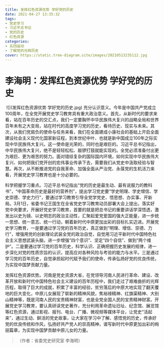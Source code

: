 ```yaml
---
title: 发挥红色资源优势 学好党的历史
date: 2021-04-27 13:35:32
tags:
- 党史学习
- 习近平总书记
- 党的历史
- 红色资源
categories:
- 五四运动
- 了解党的光辉历史
cover: https://static.tree-diagram.site/images/20210513235112.jpg
---
```


# 李海明：发挥红色资源优势 学好党的历史

​		![](发挥红色资源优势 学好党的历史.jpg)
		充分认识意义。今年是中国共产党成立100周年，在全党开展党史学习教育具有重大政治意义。首先，从新时代的要求来看，站在百年历史的交汇点，我们一定要胸怀中华民族伟大复兴的战略全局和世界百年未有之大变局，站在时代的高度学习党的历史，看待历史、现实与未来。其次，从我们党肩负的使命与任务来看，我们在全面建成小康社会的基础上开启全面建设社会主义现代化国家新征程，到本世纪中叶、也就是新中国成立100年之际实现中华民族伟大复兴。这一使命是光荣的，同时也是艰巨的。习近平总书记指出，中华民族伟大复兴，绝不是轻轻松松、敲锣打鼓就能实现的。全党必须准备付出更为艰巨、更为艰苦的努力。面对错综复杂的国际国内环境，如何实现中华民族伟大复兴、如何把我们党开创的宏伟事业传承下去，需要我们从党史中汲取经验与智慧。再次，从不断推进党的自我革命、加强全面从严治党、永葆党的生机活力来看，开展党史学习教育也是十分必要的。

科学把握学习重点。习近平总书记指出“党的历史是最生动、最有说服力的教科书”，“中国革命历史是最好的营养剂”，提出学习党史要“学史明理、学史增信、学史崇德、学史力行”，要通过学习教育引导全党学党史、悟思想、办实事、开新局。3月1日，省委书记王国生在全省党史学习教育动员部署大会上提出，落实好党中央要求，开展好党史学习教育，首要的就是把总书记的重要讲话学深悟透，激发出以史为镜、以史明志的政治主动性，汇聚起爱党爱国的强大正能量，进一步统一思想、统一意志、统一行动，朝着新时代中原更加出彩的目标扎实迈进。开展党史学习教育，一是要通过学习党的百年历史，真正做到“明理、增信、崇德、力行”，增强用党的创新理论武装全党的政治自觉，自觉用习近平新时代中国特色社会主义思想武装头脑，进一步增强“四个意识”、坚定“四个自信”、做到“两个维护”。二是要通过学习党的百年历史，科学认识、正确把握历史发展的规律，进一步深化对党的性质宗旨的认识，提高应对各种风险与考验的能力与水平。三是通过学习党的百年历史，自觉承担起时代赋予我们的使命，传承弘扬好党的优良传统，为实现中国梦贡献力量。

发挥红色资源优势。河南是党史资源大省，在党领导河南人民进行革命、建设、改革开放和新时代中国特色社会主义建设的百年历程中，我们走过了艰难曲折的光辉历程，取得了巨大的成就，积累了丰富的经验，贫穷落后的中原大地实现了翻天覆地的巨大变化，中原儿女展现了崭新的精神风貌，焦裕禄精神、红旗渠精神、大别山精神等，既是河南人民的宝贵精神财富，也是全党全国人民的宝贵精神财富。开展党史学习教育，要认真研读党史著作，充分利用革命遗址旧址、纪念馆、展览馆等红色资源，通过影视、报刊、电台、广播、微视频等媒体平台，让党史“活起来”，通过生动、鲜活的党史故事，让大家在学习中了解、感悟党的历史，传承好党的优良传统和作风，弘扬好共产党人的崇高精神，谱写新时代中原更加出彩的绚丽篇章，为实现中国梦贡献中原儿女的力量。

> （作者：省委党史研究室 李海明）